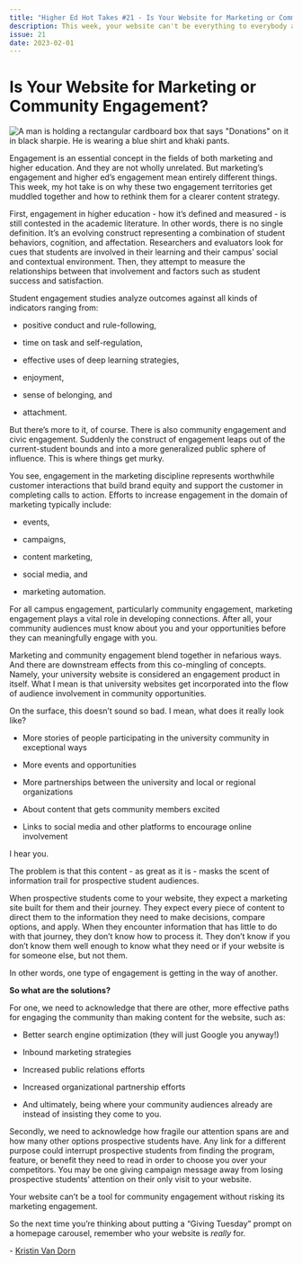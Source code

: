 ```yaml
---
title: "Higher Ed Hot Takes #21 - Is Your Website for Marketing or Community Engagement?"
description: This week, your website can't be everything to everybody and still support your institutional goals.
issue: 21
date: 2023-02-01
---
```


Is Your Website for Marketing or Community Engagement?
======================================================

![A man is holding a rectangular cardboard box that says "Donations" on it in black sharpie. He is wearing a blue shirt and khaki pants.](https://buttondown-attachments.s3.us-west-2.amazonaws.com/images/8c78160f-4ba3-4132-9795-47e6cc0a644c.png)

Engagement is an essential concept in the fields of both marketing and higher education. And they are not wholly unrelated. But marketing’s engagement and higher ed’s engagement mean entirely different things. This week, my hot take is on why these two engagement territories get muddled together and how to rethink them for a clearer content strategy.

First, engagement in higher education - how it’s defined and measured - is still contested in the academic literature. In other words, there is no single definition. It’s an evolving construct representing a combination of student behaviors, cognition, and affectation. Researchers and evaluators look for cues that students are involved in their learning and their campus’ social and contextual environment. Then, they attempt to measure the relationships between that involvement and factors such as student success and satisfaction.

Student engagement studies analyze outcomes against all kinds of indicators ranging from:

* positive conduct and rule-following,

* time on task and self-regulation,

* effective uses of deep learning strategies,

* enjoyment,

* sense of belonging, and

* attachment.

But there’s more to it, of course. There is also community engagement and civic engagement. Suddenly the construct of engagement leaps out of the current-student bounds and into a more generalized public sphere of influence. This is where things get murky.

You see, engagement in the marketing discipline represents worthwhile customer interactions that build brand equity and support the customer in completing calls to action. Efforts to increase engagement in the domain of marketing typically include:

* events,

* campaigns,

* content marketing,

* social media, and

* marketing automation.

For all campus engagement, particularly community engagement, marketing engagement plays a vital role in developing connections. After all, your community audiences must know about you and your opportunities before they can meaningfully engage with you.

Marketing and community engagement blend together in nefarious ways. And there are downstream effects from this co-mingling of concepts. Namely, your university website is considered an engagement product in itself. What I mean is that university websites get incorporated into the flow of audience involvement in community opportunities.

On the surface, this doesn’t sound so bad. I mean, what does it really look like?

* More stories of people participating in the university community in exceptional ways

* More events and opportunities

* More partnerships between the university and local or regional organizations

* About content that gets community members excited

* Links to social media and other platforms to encourage online involvement

I hear you.

The problem is that this content - as great as it is - masks the scent of information trail for prospective student audiences.

When prospective students come to your website, they expect a marketing site built for them and their journey. They expect every piece of content to direct them to the information they need to make decisions, compare options, and apply. When they encounter information that has little to do with that journey, they don’t know how to process it. They don’t know if you don’t know them well enough to know what they need or if your website is for someone else, but not them.

In other words, one type of engagement is getting in the way of another.

**So what are the solutions?**

For one, we need to acknowledge that there are other, more effective paths for engaging the community than making content for the website, such as:

* Better search engine optimization (they will just Google you anyway!)

* Inbound marketing strategies

* Increased public relations efforts

* Increased organizational partnership efforts

* And ultimately, being where your community audiences already are instead of insisting they come to you.

Secondly, we need to acknowledge how fragile our attention spans are and how many other options prospective students have. Any link for a different purpose could interrupt prospective students from finding the program, feature, or benefit they need to read in order to choose you over your competitors. You may be one giving campaign message away from losing prospective students’ attention on their only visit to your website.

Your website can’t be a tool for community engagement without risking its marketing engagement.

So the next time you’re thinking about putting a “Giving Tuesday” prompt on a homepage carousel, remember who your website is _really_ for.

\- [Kristin Van Dorn](https://twitter.com/yossariansghost)
